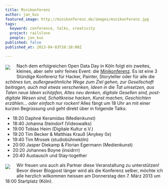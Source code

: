 ```yaml
---
title: Minikonferenz
author: jan_kus
featured_image: http://minikonferenz.de/images/minikonferenz.jpg
tags:
  keyword: conference, talks, creativity
  project: railslove
  people: jan_kus
published: false
published_at: 2013-04-03T10:10:00Z

---
```

<img src="http://minikonferenz.de/images/minikonferenz.jpg" style="float: left; margin: 5px 20px 20px 0px"> Nach dem erfolgreichen Open Data Day in Köln folgt ein zweites, kleines, aber sehr sehr feines Event: die [Minikonferenz](http://minikonferenz.de). Es ist eine 3 Stündige Konferenz für Hacker, Painter, Storyteller oder für alle die _schönes tun, außergewöhnliche Wege zum Ziel gehen, zur Gesellschaft beitragen, auch mal etwas verschenken, Ideen in die Tat umsetzen, aus Taten neue Ideen schöpfen, Altes neu denken, digitale Gesellen sind, post-digitale Wesen sind, Schaltkreise hacken, Kunst machen, Geschichten erzählen... oder einfach nur rocken!_ 
Alles fängt um 18 Uhr an mit einer kurzen Begrüssung und geht direkt über in folgende Talks:

* 18:20 Daphné Keramidas (Medienkunst)
* 18:40 Johanna Steindorf (Videowalks)
* 19:00 Tobias Heim (Digitale Kultur e.V.)
* 19:20 Tim Becker & Matthias Krauß (Anykey 0x)
* 19:40 Tim Mrosek (studiobühneköln)
* 20:00 Jasper Diekamp & Florian Egermann (Medienkunst)
* 20:20 Johannes Boyne (insidrrr)
* 20:40 Austausch und Stay-together

<img src="http://minikonferenz.de/railslove_claim.png" style="float: left; margin: 5px 20px 20px 0px"> Wir freuen uns auch als Partner diese Veranstaltung zu unterstützen! Bevor dieser Blogpost länger wird als die Konferenz selber, möchte ich alle herzlich wilkommen heissen am Donnerstag den 7. März 2013 um 18:00 Startplatz (Köln).
